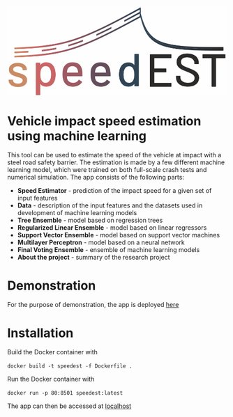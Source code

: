  ![](src/img/logo/logo_large_light.png)

# Vehicle impact speed estimation using machine learning

This tool can be used to estimate the speed of the vehicle at impact with a steel road safety barrier.
The estimation is made by a few different machine learning model, which were trained on both full-scale crash tests and numerical simulation.
The app consists of the following parts:

* __Speed Estimator__ - prediction of the impact speed for a given set of input features
* __Data__ - description of the input features and the datasets used in development of machine learning models
* __Tree Ensemble__ - model based on regression trees
* __Regularized Linear Ensemble__ - model based on linear regressors
* __Support Vector Ensemble__ - model based on support vector machines
* __Multilayer Perceptron__ - model based on a neural network
* __Final Voting Ensemble__ - ensemble of machine learning models
* __About the project__ - summary of the research project
# Demonstration

For the purpose of demonstration, the app is deployed
[here](http://speedest.pl)

# Installation

Build the Docker container with

`docker build -t speedest -f Dockerfile .`

Run the Docker container with

`docker run -p 80:8501 speedest:latest`

The app can then be accessed at
[localhost](http://localhost)